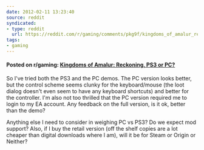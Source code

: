 ```yaml
---
date: 2012-02-11 13:23:40
source: reddit
syndicated:
- type: reddit
  url: https://reddit.com/r/gaming/comments/pkg9f/kingdoms_of_amalur_reckoning_ps3_or_pc/
tags:
- gaming
---
```


#### Posted on r/gaming: [Kingdoms of Amalur: Reckoning, PS3 or PC?](https://reddit.com/r/gaming/comments/pkg9f/kingdoms_of_amalur_reckoning_ps3_or_pc/)

So I've tried both the PS3 and the PC demos. The PC version looks better, but the control scheme seems clunky for the keyboard/mouse (the loot dialog doesn't even seem to have any keyboard shortcuts) and better for the controller. I'm also not too thrilled that the PC version required me to login to my EA account. Any feedback on the full version, is it ok, better than the demo?

Anything else I need to consider in weighing PC vs PS3? Do we expect mod support? Also, if I buy the retail version (off the shelf copies are a lot cheaper than digital downloads where I am), will it be for Steam or Origin or Neither?